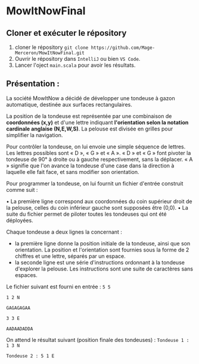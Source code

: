 # MowItNowFinal

## Cloner et exécuter le répository
1. cloner le répository 
`git clone https://github.com/Mage-Merceron/MowItNowFinal.git`
2. Ouvrir le répository dans `IntelliJ` ou bien `VS Code`. 
3. Lancer l'oject `main.scala` pour avoir les résultats. 

## Présentation : 

La société MowItNow a décidé de développer une tondeuse à gazon automatique, destinée aux surfaces rectangulaires.

La position de la tondeuse est représentée par une combinaison de **coordonnées (x,y)** et d'une lettre indiquant **l'orientation selon la notation cardinale anglaise (N,E,W,S)**. La pelouse est divisée en grilles pour simplifier la navigation.

Pour contrôler la tondeuse, on lui envoie une simple séquence de lettres. Les lettres possibles sont « D », « G » et « A ». « D » et « G » font pivoter la tondeuse de 90° à droite ou à gauche respectivement, sans la déplacer. « A » signifie que l'on avance la tondeuse d'une case dans la direction à laquelle
elle fait face, et sans modifier son orientation.

Pour programmer la tondeuse, on lui fournit un fichier d'entrée construit comme suit :

• La première ligne correspond aux coordonnées du coin supérieur droit de la pelouse,
celles du coin inférieur gauche sont supposées être (0,0).
• La suite du fichier permet de piloter toutes les tondeuses qui ont été déployées.

Chaque tondeuse a deux lignes la concernant :
- la première ligne donne la position initiale de la tondeuse, ainsi que son
orientation. La position et l'orientation sont fournies sous la forme de 2 chiffres
et une lettre, séparés par un espace.
- la seconde ligne est une série d'instructions ordonnant à la tondeuse d'explorer
la pelouse. Les instructions sont une suite de caractères sans espaces.


Le fichier suivant est fourni en entrée :
`5 5`

`1 2 N`

`GAGAGAGAA`

`3 3 E`

`AADAADADDA`

On attend le résultat suivant (position finale des tondeuses) :
`Tondeuse 1 : 1 3 N`

`Tondeuse 2 : 5 1 E`
